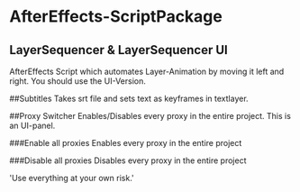 # AfterEffects-ScriptPackage

## LayerSequencer & LayerSequencer UI
AfterEffects Script which automates Layer-Animation by moving it left and right. You should use the UI-Version.

##Subtitles
Takes srt file and sets text as keyframes in textlayer.

##Proxy Switcher
Enables/Disables every proxy in the entire project. This is an UI-panel.

###Enable all proxies
Enables every proxy in the entire project

###Disable all proxies
Disables every proxy in the entire project


'Use everything at your own risk.'
